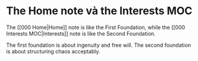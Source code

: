 # The Home note và the Interests MOC
The [[000 Home|Home]] note is like the First Foundation, while the [[000 Interests MOC|Interests]] note is like the Second Foundation. 

The first foundation is about ingenuity and free will. The second foundation is about structuring chaos acceptably. 